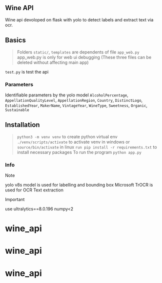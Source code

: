 ## Wine API

Wine api devoloped on flask with yolo to detect labels and extract text via ocr.

## Basics

> Folders `static/`, `templates` are dependents of file `app_web.py`
> app_web.py is only for web ui debugging (These three files can be deleted without affecting main app)


`test.py` is test the api

### Parameters

Identifiable parameters by the yolo model 
`AlcoholPercentage`, `AppellationQualityLevel`, `AppellationRegion`, `Country`, `DistinctLogo`, `EstablishedYear`, `MakerName`, `VintageYear`, `WineType`, `Sweetness`, `Organic`, `Sustainable`

## Installation


> `python3 -m venv venv` to create python virtual env
> `./venv/scripts/activate` to activate venv in windows or `source/bin/activate` in linux
> `run pip install -r requirements.txt` to install necessary packages
> To run the program `python app.py`


### Info
> [!NOTE]
> yolo v8s model is used for labelling and bounding box
> Microsoft TrOCR is used for OCR Text extraction

> [!IMPORTANT]
> use ultralytics==8.0.196 
> numpy<2
# wine_api
# wine_api
# wine_api
